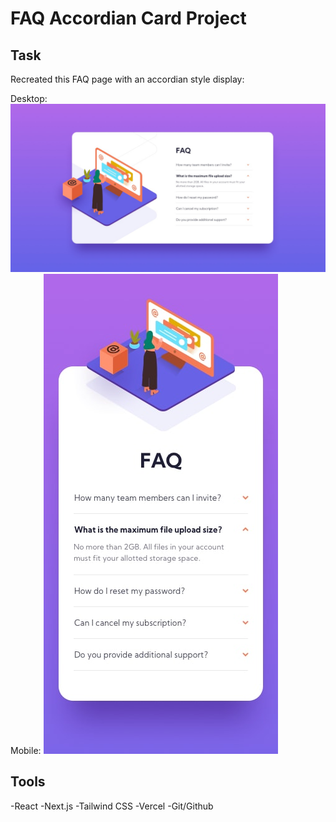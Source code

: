 # FAQ Accordian Card Project

## Task
Recreated this FAQ page with an accordian style display:

Desktop: ![Desktop Layout](/public/design/desktop-design.jpg)
Mobile: ![Mobile Layout](/public/design/mobile-design.jpg)

## Tools
 -React
 -Next.js
 -Tailwind CSS
 -Vercel
 -Git/Github